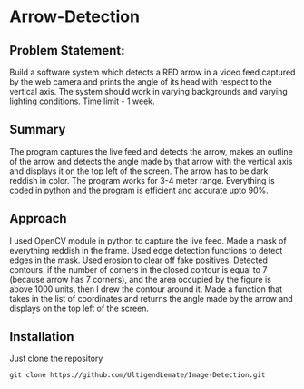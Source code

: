 # Arrow-Detection

## Problem Statement:
Build a software system which detects a RED arrow in a video feed captured by the web camera and prints the angle of its head with respect to the vertical axis. The system should work in varying backgrounds and varying lighting conditions. Time limit - 1 week.

## Summary
The program captures the live feed and detects the arrow, makes an outline of the arrow and detects the angle made by that arrow with the vertical axis and displays it on the top left of the screen. The arrow has to be dark reddish in color. The program works for 3-4 meter range. Everything is coded in python and the program is efficient and accurate upto 90%. 

## Approach
I used OpenCV module in python to capture the live feed. Made a mask of everything reddish in the frame. Used edge detection functions to detect edges in the mask. Used erosion to clear off fake positives. Detected contours. if the number of corners in the closed contour is equal to 7 (because arrow has 7 corners), and the area occupied  by the figure is above 1000 units, then I drew the contour around it. Made a function that takes in the list of coordinates and returns the angle made by the arrow and displays on the top left of the screen.

## Installation

Just clone the repository

```
git clone https://github.com/UltigendLemate/Image-Detection.git

```

